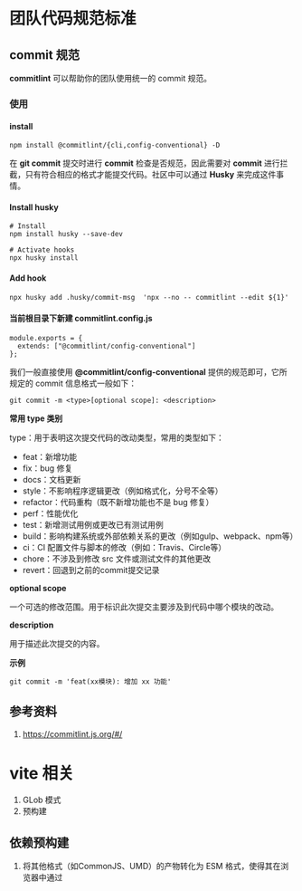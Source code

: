 # 团队代码规范标准

## commit 规范

**commitlint** 可以帮助你的团队使用统一的 commit 规范。

### 使用

#### install
```shell
npm install @commitlint/{cli,config-conventional} -D
```

在 **git commit** 提交时进行 **commit** 检查是否规范，因此需要对 **commit** 进行拦截，只有符合相应的格式才能提交代码。社区中可以通过 **Husky** 来完成这件事情。

#### Install husky
```shell
# Install
npm install husky --save-dev

# Activate hooks
npx husky install
```

#### Add hook
```shell
npx husky add .husky/commit-msg  'npx --no -- commitlint --edit ${1}'
```

#### 当前根目录下新建 commitlint.config.js

```JS
module.exports = {
  extends: ["@commitlint/config-conventional"]
};
```

我们一般直接使用 **@commitlint/config-conventional** 提供的规范即可，它所规定的 commit 信息格式一般如下：

```shell
git commit -m <type>[optional scope]: <description>
```

**常用 type 类别**

type：用于表明这次提交代码的改动类型，常用的类型如下：

- feat：新增功能
- fix：bug 修复
- docs：文档更新
- style：不影响程序逻辑更改（例如格式化，分号不全等）
- refactor：代码重构（既不新增功能也不是 bug 修复）
- perf：性能优化
- test：新增测试用例或更改已有测试用例
- build：影响构建系统或外部依赖关系的更改（例如gulp、webpack、npm等）
- ci：CI 配置文件与脚本的修改（例如：Travis、Circle等）
- chore：不涉及到修改 src 文件或测试文件的其他更改
- revert：回退到之前的commit提交记录

**optional scope**

一个可选的修改范围。用于标识此次提交主要涉及到代码中哪个模块的改动。

**description**

用于描述此次提交的内容。


**示例**
```shell
git commit -m 'feat(xx模块): 增加 xx 功能'
```



## 参考资料

1. https://commitlint.js.org/#/






# vite 相关

1. GLob 模式
2. 预构建

## 依赖预构建

1. 将其他格式（如CommonJS、UMD）的产物转化为 ESM 格式，使得其在浏览器中通过 <script type="module"><script> 的方式正常加载。

2. 打包第三方库代码，将各个第三方库代码的文件合并到一起，减 HTTP 请求数量，避免页面加载性能劣化。


而这两件事情全部由性能优异的 **Esbuild** (基于 Golang 开发)完成，而不是传统的 Webpack/Rollup，所以也不会有明显的打包性能问题，反而是 Vite 项目启动飞快(秒级启动)的一个核心原因。



## JSON 文件加载


# Vite


## 为什么选择 Vite ？

当冷启动开发服务器时，基于打包器的方式启动必须构建整个应用，然后才能提供服务。Vite 通过在一开始将应用中的模块区分为 **依赖** 和 **源码** 两类，改进开发服务器启动时间。

- **依赖** 大多为在开发时不会变动的纯 JS。一些较大的依赖（例如有上百个模块的组件库）处理的代价很高。依赖通常会存在多种模块化格式（例如 CommonJS 或者 ESM）。

Vite 将会使用 esbuild 预构建依赖。esbuild 使用 Go 编写，并且比以 JavaScript 编写的打包器预构建依赖快 10-100 倍。

- **源码**

通常包含一些并非直接是 JavaScript 的文件，需要转换（例如 JSX，CSS 或者 Vue/Svelte 组件），时常会被编辑。同时，并不是所有的源码都需要同时被加载（例如基于路由拆分的代码模块）。

Vite 以 原生 ESM 方式提供源码。这实际上是让浏览器接管了打包程序的部分工作：Vite 只需要在浏览器请求源码时进行转换并按需提供源码。根据情景动态导入代码，即只在当前屏幕上实际使用时才会被处理。


## 总览

Vite 主要有两部分组成：

- 一个开发服务器，它基于 **原生 ES 模块** 提供了 *丰富的内建功能*，如速度快到惊人的**模块热更新**。

- 一套构建指令，它使用 **Rollup** 打包你的代码，并且它是预配置的，可输出用于生产环境的高度优化过的静态资源。

Vite 意在提供开箱即用的配置，同时它的 **插件 API** 和 **JavaScript API**带来了高度的可扩展性，并有完整的类型支持。


## 浏览器支持

默认的构建目标是能支持 **原生 ESM 语法的 script 标签**、**原生 ESM 动态导入** 和 **import.meta** 的浏览器。传统浏览器可以通过官方插件 **@vitejs/plugin-legacy** 支持 —— 查看 **构建生产版本**章节获取更多细节。

**import.meta 用于表示这个模块的元数据信息，它会返回一个带有 url 属性的对象，指明当前这个模块的基本 URL。**


## 命令行界面

在安装了 Vite 的项目中，可以在 npm scripts 中使用 vite 可执行文件，或者直接使用 `npx vite` 运行它。下面是通过脚手架创建的 Vite 项目中默认的 npm scripts：


```JSON
{
  "scripts": {
    "dev": "vite", // 启动开发服务器，别名：`vite dev`，`vite serve`
    "build": "vite build", // 为生产环境构建产物
    "preview": "vite preview" // 本地预览生产环境的构建产物
  }
}
```


## NPM 依赖解析和预构建（重要）

1. 预构建可以提高页面加载速度，并将 CommonJS / UMD 转换为 ESM 格式。预构建这一步由 esbuild 执行，这使得 Vite 的冷启动时间比任何基于 JavaScript 的打包器都要快得多。

2. 重写导入为合法的 URL，例如 /node_modules/.vite/deps/my-dep.js?v=f3sf2ebd 以便浏览器能够正确导入它们。

### 依赖是强缓存的

Vite 通过 HTTP 头来缓存请求得到的依赖，所以如果你想要编辑或调试一个依赖，请按照 这里 的步骤操作。


## TS（重点注意：仅执行时转译）

Vite 支持引入 **.ts** 文件。

### 仅执行转译



## 客户端类型（重要）

```TS
// xx.d.ts 文件
/// <reference types="vite/client" />
```

**上述指令用于引入 Vite 客户端类型声明。这将会提供以下类型定义补充：**

- 资源导入(例如：导入一个 `.svg` 文件)
- `import.meta.env` 上 Vite 注入的环境变量的类型定义
- `import.meta.hot` 上的 `HMR API` 类型定义



## CSS（重要）

通过 `.css` 文件将会把内容插入到 <style> 标签中，同时也带有 HMR 支持。也能够以字符串的形式检索处理后的、作为其模块默认导出的 CSS。例如：


```JS
import styles from './styles.css';

console.log(styles); // 输出处理后的CSS字符串

// 在代码中使用CSS字符串
const element = document.createElement('div');
element.className = styles.myClass;
document.body.appendChild(element);
```

### @import 内联和变基（重要）

Vite 通过 `postcss-import` 预配置支持了 CSS `@import` 内联，Vite 的路径别名也遵从 CSS `@import` 。换句话说，所有 CSS `url()` 引用，即使导入的文件在不同的目录中，也总是自动变基，以确保正确性。

Sass 和 Less 文件也支持 `@import` 别名和 URL 变基（具体请参阅 CSS Pre-processors）。


1. `@import` 内联是指将 `@import` 规则中引入的外部样式表文件内容内联到主样式表中。这种方式可以减少对外部资源的请求次数，提高加载速度。当 Vite 检测到 CSS 中的 `@import` 规则时，会自动将被引入的外部样式表文件内容内联到当前样式表中。

2. 变基（Rebasing）：变基是指将样式表中的 URL 路径进行重定向，使其基于当前页面的路径。在开发环境中，Vite 在检测到样式表的 URL 路径时，会将其重定向到开发服务器上对应的路径。在生产环境中，Vite 会根据构建配置将样式表中的 URL 路径进行重定向，使其基于生产环境部署的路径。


### PostCSS

同 postcss 配置。


### CSS Modules

任何以 `.module.css` 为后缀名的 CSS 文件都被认为是一个 CSS modules 文件。导入这样的文件会返回一个相应的模块对象：

```CSS
/* example.module.css */
.red {
  color: red;
}
```

```JS
import classes from './example.module.css'
document.getElementById('foo').className = classes.red
```

CSS modules 行为可以通过 css.modules 选项 进行配置。

如果 css.modules.localsConvention 设置开启了 camelCase 格式变量名转换（例如 localsConvention: 'camelCaseOnly'），你还可以使用按名导入。

```JS
// .apply-color -> applyColor
import { applyColor } from './example.module.css'
document.getElementById('foo').className = applyColor
```

### CSS 预处理器（重要）


由于 Vite 的目标仅为现代浏览器，因此建议使用原生 CSS 变量和实现 CSSWG 草案的 PostCSS 插件（例如 postcss-nesting）来编写简单的、符合未来标准的 CSS。

话虽如此，但 Vite 也同时提供了对 .scss, .sass, .less, .styl 和 .stylus 文件的内置支持。没有必要为它们安装特定的 Vite 插件，但必须安装相应的预处理器依赖。

***值得注意的是 Vite 为 Sass、Less 改进了 `@import` 解析，保证了 Vite 别名也能被使用。另外，url() 中的相对路径引用的，与根文件不同目录中的 Sass/Less 文件会自动变基以保证正确性。***

```Vue
<!-- 下面使用别名也能被正确解析，Vite 做了特殊处理 -->
<style scoped lang="less">
  @import url('@src/components/HelloWorld/style.less');
  .read-the-docs {
    color: #888;
  }
</style>
```

由于 Stylus API 限制，@import 别名和 URL 变基不支持 Stylus。

你还可以通过在文件扩展名前加上 .module 来结合使用 CSS modules 和预处理器，例如 style.module.scss。



### 禁用 CSS 注入页面

自动注入 CSS 内容的行为可以通过 ?inline 参数来关闭。在关闭时，被处理过的 CSS 字符串将会作为该模块的默认导出，但样式并没有被注入到页面中。

```JS
import './foo.css' // 样式将会注入页面
import otherStyles from './bar.css?inline' // 样式不会注入页面
```


## 静态资源处理

### 将资源引入为 URL

导入一个静态资源会返回解析后的 URL：

```JS
import imgUrl from './img.png'
document.getElementById('hero-img').src = imgUrl
```

例如，`imgUrl` 在开发时会是 `/img.png`，在生产构建后会是 `/assets/img.2d8efhg.png`。

行为类似于 Webpack 的 `file-loader`。区别在于导入既可以使用绝对公共路径（基于开发期间的项目根路径），也可以使用相对路径。

- `url()` 在 CSS 中的引用也以同样的方式处理。

- 如果 Vite 使用了 Vue 插件，Vue SFC 模板中的资源引用都将自动转换为导入。

- 常见的图像、媒体和字体文件类型被自动检测为资源。你可以使用 **assetsInclude 选项** 扩展内部列表。

- 引用的资源作为构建资源图的一部分包括在内，将生成散列文件名，并可以由插件进行处理以进行优化。

- 较小的资源体积小于 **assetsInlineLimit 选项值** 则会被内联为 base64 data URL。

- Git LFS 占位符会自动排除在内联之外，因为它们不包含它们所表示的文件的内容。要获得内联，请确保在构建之前通过 Git LFS 下载文件内容。

- 默认情况下，TypeScript 不会将静态资源导入视为有效的模块。要解决这个问题，需要添加 **vite/client**。




添加一些特殊的查询参数可以更改资源被引入的方式：

```JS
// 显式加载资源为一个 URL
import assetAsURL from './asset.js?url'

// 以字符串形式加载资源
import assetAsString from './shader.glsl?raw'

// 加载为 Web Worker
import Worker from './worker.js?worker'

// 在构建时 Web Worker 内联为 base64 字符串
import InlineWorker from './worker.js?worker&inline'
```


### 将资源引入为字符串形式

```JS
// 显式加载资源为一个 URL
import assetAsURL from './asset.js?raw'
```

### new URL(url, import.meta.url)

import.meta.url 是一个 ESM 的原生功能，会暴露当前模块的 URL。将它与原生的 URL 构造器 组合使用，在一个 JavaScript 模块中，通过相对路径我们就能得到一个被完整解析的静态资源 URL：


```JS
const imgUrl = new URL('./img.png', import.meta.url).href
document.getElementById('hero-img').src = imgUrl
```

## JSON

Vite 支持 JSON 文件导入解析，可以被直接导入，也可以使用具名导入：

```JS
// 导入整个对象
import json from './example.json'
// 对一个根字段使用具名导入 —— 有效帮助 treeshaking！
import { field } from './example.json'
```

## Glob 导入

Vite 支持使用特殊的 import.meta.glob 函数从文件系统导入多个模块，默认是动态导入方式：

```JS
// Vite 支持使用特殊的 import.meta.glob 函数从文件系统导入多个模块：
const modules = import.meta.glob('./dir/*.js')

// 以上将会被转译为下面的样子：
// vite 生成的代码
const modules = {
  './dir/foo.js': () => import('./dir/foo.js'),
  './dir/bar.js': () => import('./dir/bar.js'),
}

// 你可以遍历 modules 对象的 key 值来访问相应的模块：
for (const path in modules) {
  modules[path]().then((mod) => {
    console.log(path, mod)
  })
}
```

匹配到的文件默认是懒加载的，通过动态导入实现，并会在构建时分离为独立的 chunk。如果你倾向于直接引入所有的模块（例如依赖于这些模块中的副作用首先被应用），你可以传入 { eager: true } 作为第二个参数：


```JS
// Vite 支持使用特殊的 import.meta.glob 函数从文件系统导入多个模块：
const modules = import.meta.glob('./dir/*.js', { eager: true })

// 以上将会被转译为下面的样子：
// vite 生成的代码
import * as __glob__0_0 from './dir/foo.js'
import * as __glob__0_1 from './dir/bar.js'
const modules = {
  './dir/foo.js': __glob__0_0,
  './dir/bar.js': __glob__0_1,
}
```

## 动态导入